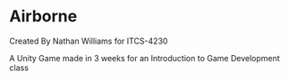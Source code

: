 # Airborne
Created By Nathan Williams for ITCS-4230

A Unity Game made in 3 weeks for an Introduction to Game Development class
